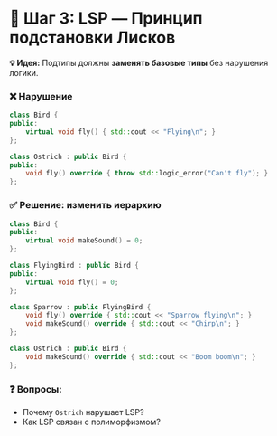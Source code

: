 # 🔹 Шаг 3: LSP — Принцип подстановки Лисков

**💡 Идея:** Подтипы должны **заменять базовые типы** без нарушения логики.

### ❌ Нарушение

```cpp
class Bird {
public:
    virtual void fly() { std::cout << "Flying\n"; }
};

class Ostrich : public Bird {
public:
    void fly() override { throw std::logic_error("Can't fly"); }
};
```

### ✅ Решение: изменить иерархию

```cpp
class Bird {
public:
    virtual void makeSound() = 0;
};

class FlyingBird : public Bird {
public:
    virtual void fly() = 0;
};

class Sparrow : public FlyingBird {
    void fly() override { std::cout << "Sparrow flying\n"; }
    void makeSound() override { std::cout << "Chirp\n"; }
};

class Ostrich : public Bird {
    void makeSound() override { std::cout << "Boom boom\n"; }
};
```

### ❓ Вопросы:

* Почему `Ostrich` нарушает LSP?
* Как LSP связан с полиморфизмом?

